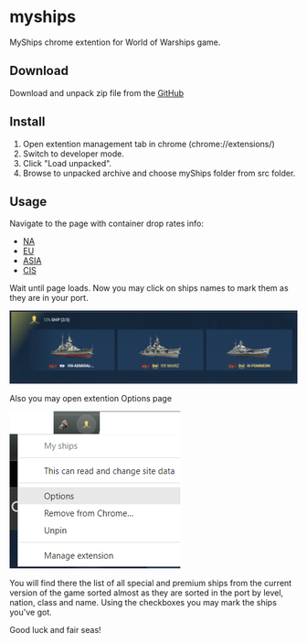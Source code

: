 # myships
 MyShips chrome extention for World of Warships game.

## Download
Download and unpack zip file from the [GitHub](https://github.com/qMBQx8GH/myships/archive/refs/heads/main.zip)

## Install
1. Open extention management tab in chrome (chrome://extensions/)
2. Switch to developer mode.
3. Click "Load unpacked".
4. Browse to unpacked archive and choose myShips folder from src folder.

## Usage
Navigate to the page with container drop rates info:
- [NA](https://worldofwarships.com/en/content/contents-and-drop-rates-of-containers/)
- [EU](https://worldofwarships.eu/en/content/contents-and-drop-rates-of-containers/)
- [ASIA](https://worldofwarships.asia/en/content/contents-and-drop-rates-of-containers/)
- [CIS](https://worldofwarships.ru/ru/content/contents-and-drop-rates-of-containers/)

Wait until page loads. Now you may click on ships names to mark them as they are in your port.

![alt](img/001.png)

Also you may open extention Options page

![alt](img/002.png)

You will find there the list of all special and premium ships from the current version of the game sorted almost as they are sorted in the port by level, nation, class and name. Using the checkboxes you may mark the ships you've got.

Good luck and fair seas!
